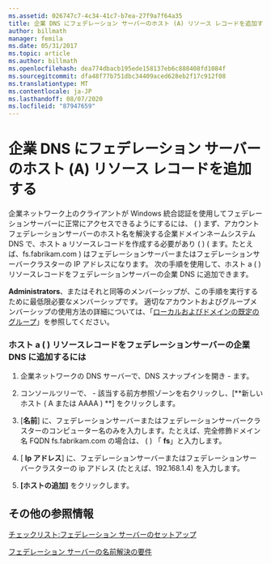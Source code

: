 ```yaml
---
ms.assetid: 026747c7-4c34-41c7-b7ea-27f9a7f64a35
title: 企業 DNS にフェデレーション サーバーのホスト (A) リソース レコードを追加する
author: billmath
manager: femila
ms.date: 05/31/2017
ms.topic: article
ms.author: billmath
ms.openlocfilehash: dea774dbacb195ede158137eb6c888408fd1084f
ms.sourcegitcommit: dfa48f77b751dbc34409aced628eb2f17c912f08
ms.translationtype: MT
ms.contentlocale: ja-JP
ms.lasthandoff: 08/07/2020
ms.locfileid: "87947659"
---
```

# <a name="add-a-host-a-resource-record-to-corporate-dns-for-a-federation-server"></a>企業 DNS にフェデレーション サーバーのホスト (A) リソース レコードを追加する



企業ネットワーク上のクライアントが Windows 統合認証を使用してフェデレーションサーバーに正常にアクセスできるようにするには、 \( \) まず、アカウントフェデレーションサーバーのホスト名を解決する企業ドメインネームシステム DNS で、ホスト a リソースレコードを作成する必要があり \( \) \( ます。たとえば、fs.fabrikam.com \) はフェデレーションサーバーまたはフェデレーションサーバークラスターの IP アドレスになります。 次の手順を使用して、ホスト a \( \) リソースレコードをフェデレーションサーバーの企業 DNS に追加できます。

**Administrators**、またはそれと同等のメンバーシップが、この手順を実行するために最低限必要なメンバーシップです。  適切なアカウントおよびグループメンバーシップの使用方法の詳細については、「[ローカルおよびドメインの既定のグループ](https://go.microsoft.com/fwlink/?LinkId=83477)」を参照してください。

### <a name="to-add-a-host-a-resource-record-to-corporate-dns-for-a-federation-server"></a>ホスト a \( \) リソースレコードをフェデレーションサーバーの企業 DNS に追加するには

1.  企業ネットワークの DNS サーバーで、DNS スナップインを開き \- ます。

2.  コンソールツリーで、 \- 該当する前方参照ゾーンを右クリックし、[**新しいホスト \( A または AAAA \) **] をクリックします。

3.  [**名前**] に、フェデレーションサーバーまたはフェデレーションサーバークラスターのコンピューター名のみを入力します。たとえば、完全修飾ドメイン名 FQDN fs.fabrikam.com の場合は、 \( \) 「 **fs**」と入力します。

4.  [ **Ip アドレス**] に、フェデレーションサーバーまたはフェデレーションサーバークラスターの ip アドレス (たとえば、192.168.1.4) を入力します。

5.  **[ホストの追加]** をクリックします。

## <a name="additional-references"></a>その他の参照情報
[チェックリスト:フェデレーション サーバーのセットアップ](Checklist--Setting-Up-a-Federation-Server.md)

[フェデレーション サーバーの名前解決の要件](/previous-versions/windows/it-pro/windows-server-2012-R2-and-2012/dd807055(v=ws.11))

